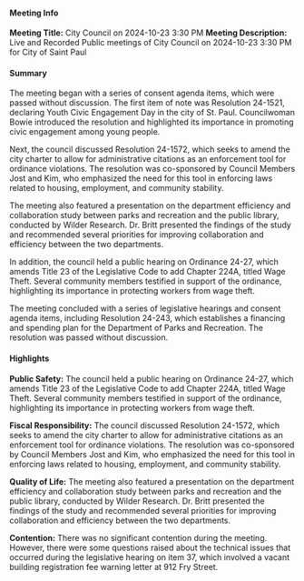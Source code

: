 #### Meeting Info
**Meeting Title:** City Council on 2024-10-23 3:30 PM
**Meeting Description:** Live and Recorded Public meetings of City Council on 2024-10-23 3:30 PM for City of Saint Paul

#### Summary

The meeting began with a series of consent agenda items, which were passed without discussion. The first item of note was Resolution 24-1521, declaring Youth Civic Engagement Day in the city of St. Paul. Councilwoman Bowie introduced the resolution and highlighted its importance in promoting civic engagement among young people.

Next, the council discussed Resolution 24-1572, which seeks to amend the city charter to allow for administrative citations as an enforcement tool for ordinance violations. The resolution was co-sponsored by Council Members Jost and Kim, who emphasized the need for this tool in enforcing laws related to housing, employment, and community stability.

The meeting also featured a presentation on the department efficiency and collaboration study between parks and recreation and the public library, conducted by Wilder Research. Dr. Britt presented the findings of the study and recommended several priorities for improving collaboration and efficiency between the two departments.

In addition, the council held a public hearing on Ordinance 24-27, which amends Title 23 of the Legislative Code to add Chapter 224A, titled Wage Theft. Several community members testified in support of the ordinance, highlighting its importance in protecting workers from wage theft.

The meeting concluded with a series of legislative hearings and consent agenda items, including Resolution 24-243, which establishes a financing and spending plan for the Department of Parks and Recreation. The resolution was passed without discussion.

#### Highlights

**Public Safety:** The council held a public hearing on Ordinance 24-27, which amends Title 23 of the Legislative Code to add Chapter 224A, titled Wage Theft. Several community members testified in support of the ordinance, highlighting its importance in protecting workers from wage theft.

**Fiscal Responsibility:** The council discussed Resolution 24-1572, which seeks to amend the city charter to allow for administrative citations as an enforcement tool for ordinance violations. The resolution was co-sponsored by Council Members Jost and Kim, who emphasized the need for this tool in enforcing laws related to housing, employment, and community stability.

**Quality of Life:** The meeting also featured a presentation on the department efficiency and collaboration study between parks and recreation and the public library, conducted by Wilder Research. Dr. Britt presented the findings of the study and recommended several priorities for improving collaboration and efficiency between the two departments.

**Contention:** There was no significant contention during the meeting. However, there were some questions raised about the technical issues that occurred during the legislative hearing on item 37, which involved a vacant building registration fee warning letter at 912 Fry Street.

